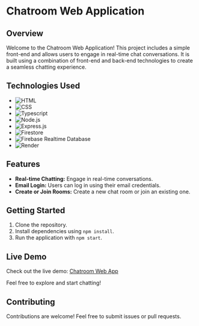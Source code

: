 # Chatroom Web Application

## Overview

Welcome to the Chatroom Web Application! This project includes a simple front-end and allows users to engage in real-time chat conversations. It is built using a combination of front-end and back-end technologies to create a seamless chatting experience.

## Technologies Used

- ![HTML](https://img.shields.io/badge/HTML-5E5E5E?style=flat&logo=html5&logoColor=white)
- ![CSS](https://img.shields.io/badge/CSS-1572B6?style=flat&logo=css3&logoColor=white)
- ![Typescript](https://img.shields.io/badge/Typescript-3178C6?style=flat&logo=typescript&logoColor=white)
- ![Node.js](https://img.shields.io/badge/Node.js-339933?style=flat&logo=node.js&logoColor=white)
- ![Express.js](https://img.shields.io/badge/Express.js-000000?style=flat&logo=express&logoColor=white)
- ![Firestore](https://img.shields.io/badge/Firestore-FFCA28?style=flat&logo=firebase&logoColor=black)
- ![Firebase Realtime Database](https://img.shields.io/badge/Firebase%20Realtime%20Database-FFCA28?style=flat&logo=firebase&logoColor=black)
- ![Render](https://img.shields.io/badge/Render-394240?style=flat&logo=render&logoColor=white)

## Features

- **Real-time Chatting:** Engage in real-time conversations.
- **Email Login:** Users can log in using their email credentials.
- **Create or Join Rooms:** Create a new chat room or join an existing one.

## Getting Started

1. Clone the repository.
2. Install dependencies using `npm install`.
3. Run the application with `npm start`.


## Live Demo

Check out the live demo: [Chatroom Web App](https://chatroom-fxip.onrender.com/)

Feel free to explore and start chatting!

## Contributing

Contributions are welcome! Feel free to submit issues or pull requests.



